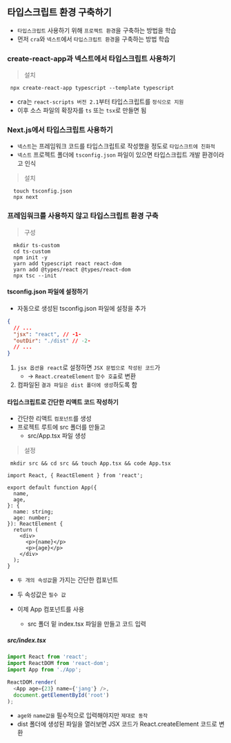 ## 타입스크립트 환경 구축하기

- `타입스크립트` 사용하기 위해 `프로젝트 환경`을 구축하는 방법을 학습
- 먼저 `cra`와 `넥스트`에서 `타입스크립트 환경`을 구축하는 방법 학습

### create-react-app과 넥스트에서 타입스크립트 사용하기

> 설치

     npx create-react-app typescript --template typescript

- cra는 `react-scripts 버전 2.1`부터 타입스크립트를 `정식으로 지원`
- 이후 소스 파일의 확장자를 `ts` 또는 `tsx`로 만들면 됨

### Next.js에서 타입스크립트 사용하기

- `넥스트`는 프레임워크 코드를 타입스크립트로 작성했을 정도로 `타입스크트에 친화적`
- `넥스트` 프로젝트 폴더에 `tsconfig.json` 파일이 있으면 타입스크립트 개발 환경이라고 인식

> 설치

      touch tsconfig.json
      npx next

### 프레임워크를 사용하지 않고 타입스크립트 환경 구축

> 구성

      mkdir ts-custom
      cd ts-custom
      npm init -y
      yarn add typescript react react-dom
      yarn add @types/react @types/react-dom
      npx tsc --init

#### tsconfig.json 파일에 설정하기

- 자동으로 생성된 tsconfig.json 파일에 설정을 추가

```json
{
  // ...
  "jsx": "react", // -1-
  "outDir": "./dist" // -2-
  // ...
}
```

1. `jsx 옵션을 react`로 설정하면 `JSX 문법으로 작성된 코드`가
   - -> `React.createElement` `함수 호출`로 변환
2. 컴파일된 `결과 파일은 dist 폴더에 생성`하도록 함

#### 타입스크립트로 간단한 리액트 코드 작성하기

- 간단한 리액트 `컴포넌트`를 생성
- 프로젝트 루트에 src 폴더를 만들고
  - src/App.tsx 파일 생성

> 설정

     mkdir src && cd src && touch App.tsx && code App.tsx

```tsx
import React, { ReactElement } from 'react';

export default function App({
  name,
  age,
}: {
  name: string;
  age: number;
}): ReactElement {
  return (
    <div>
      <p>{name}</p>
      <p>{age}</p>
    </div>
  );
}
```

- `두 개의 속성값`을 가지는 간단한 컴포넌트
- 두 속성값은 `필수 값`

- 이제 App 컴포넌트를 사용
  - src 폴더 밑 index.tsx 파일을 만들고 코드 입력

##### src/index.tsx

```ts
import React from 'react';
import ReactDOM from 'react-dom';
import App from './App';

ReactDOM.render(
  <App age={23} name={'jang'} />,
  document.getElementById('root')
);
```

- `age와` `name값을` 필수적으로 입력해야지만 `제대로 동작`
- dist 폴더에 생성된 파일을 열러보면 JSX 코드가 React.createElement 코드로 변환
